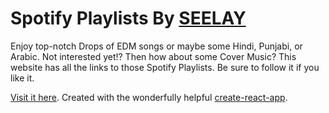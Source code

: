 # Spotify Playlists By [SEELAY](https://www.seelay.in/)

Enjoy top-notch Drops of EDM songs or maybe some Hindi, Punjabi, or Arabic. Not interested yet!? Then how about some Cover Music? This website has all the links to those Spotify Playlists. Be sure to follow it if you like it.

[Visit it here](https://pl.seelay.in/). Created with the wonderfully helpful [create-react-app](https://github.com/facebook/create-react-app).
